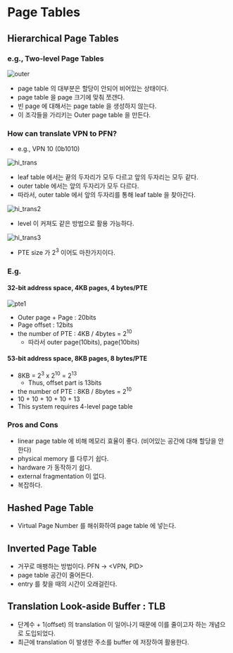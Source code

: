 # Page Tables

## Hierarchical Page Tables

### e.g., Two-level Page Tables

![outer](https://user-images.githubusercontent.com/48989903/145359197-ebc11923-ca7b-425a-9c47-adfb6a7cb445.png)

* page table 의 대부분은 할당이 안되어 비어있는 상태이다.
* page table 을 page 크기에 맞춰 쪼갠다.
* 빈 page 에 대해서는 page table 을 생성하지 않는다.
* 이 조각들을 가리키는 Outer page table 을 만든다.

### How can translate VPN to PFN?

* e.g., VPN 10 (0b1010)

![hi_trans](https://user-images.githubusercontent.com/48989903/145361875-4158bfb2-9f6a-4a10-a871-776ce3106cb3.png)

* leaf table 에서는 끝의 두자리가 모두 다르고 앞의 두자리는 모두 같다.
* outer table 에서는 앞의 두자리가 모두 다르다.
* 따라서, outer table 에서 앞의 두자리를 통해 leaf table 을 찾아간다.

![hi_trans2](https://user-images.githubusercontent.com/48989903/145373902-5e6db9a2-e260-4244-8b5f-49291b52b544.png)

* level 이 커져도 같은 방법으로 활용 가능하다.

![hi_trans3](https://user-images.githubusercontent.com/48989903/145374419-9a1987f6-8488-480c-aeab-878b42a90325.png)

* PTE size 가 2<sup>3</sup> 이어도 마찬가지이다.

### E.g.

#### 32-bit address space, 4KB pages, 4 bytes/PTE

![pte1](https://user-images.githubusercontent.com/48989903/145376362-aa0d2629-73cb-4c73-9420-6044062fb590.png)

* Outer page + Page : 20bits
* Page offset : 12bits
* the number of PTE : 4KB / 4bytes = 2<sup>10</sup>
  * 따라서 outer page(10bits), page(10bits)

#### 53-bit address space, 8KB pages, 8 bytes/PTE

* 8KB = 2<sup>3</sup> x 2<sup>10</sup> = 2<sup>13</sup>
  * Thus, offset part is 13bits
* the number of PTE : 8KB / 8bytes = 2<sup>10</sup>
* 10 + 10 + 10 + 10 + 13
* This system requires 4-level page table

### Pros and Cons

* linear page table 에 비해 메모리 효율이 좋다. (비어있는 공간에 대해 할당을 안한다)
* physical memory 를 다루기 쉽다.
* hardware 가 동작하기 쉽다.
* external fragmentation 이 없다.
* 복잡하다.

## Hashed Page Table

* Virtual Page Number 를 해쉬화하여 page table 에 넣는다.

## Inverted Page Table

* 거꾸로 매팽하는 방법이다. PFN -> <VPN, PID>
* page table 공간이 줄어든다.
* entry 를 찾을 때의 시간이 오래걸린다.

## Translation Look-aside Buffer : TLB

* 단계수 + 1(offset) 의 translation 이 일어나기 때문에 이를 줄이고자 하는 개념으로 도입되었다.
* 최근에 translation 이 발생한 주소를 buffer 에 저장하여 활용한다.

